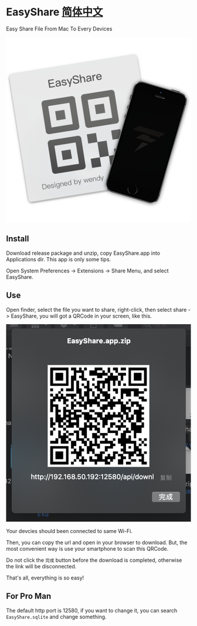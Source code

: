 # EasyShare   [简体中文](README_zh.md)
Easy Share File From Mac To Every Devices

![ESlogo的副本@0,5x.png](./EasyShare/Assets.xcassets/AppIcon.appiconset/ESlogo的副本@0,5x.png)

## Install

Download release package and unzip, copy EasyShare.app into Applications dir. This app is only some tips.

Open System Preferences -> Extensions -> Share Menu, and select EasyShare. 

## Use

Open finder, select the file you want to share, right-click, then select share -> EasyShare, you will got a QRCode in your screen, like this.

![WX20200505-140330@2x.png](WX20200505-140330@2x.png)

Your devcies should been connected to same Wi-Fi.

Then, you can copy the url and open in your browser to download. But, the most convenient way is use your smartphone to scan this QRCode.

Do not click the `完成` button before the download is completed, otherwise the link will be disconnected.

That's all, everything is so easy!

## For Pro Man

The default http port is 12580, if you want to change it, you can search `EasyShare.sqlite` and change something.